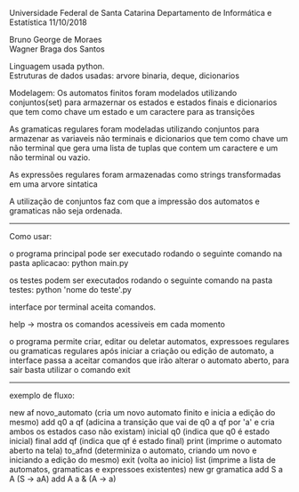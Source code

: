 Universidade Federal de Santa Catarina 
Departamento de Informática e Estatística				11/10/2018

Bruno George de Moraes 	
Wagner Braga dos Santos

Linguagem usada python.  
Estruturas de dados usadas: arvore binaria, deque, dicionarios 	   


Modelagem:
Os automatos finitos foram modelados utilizando conjuntos(set) para armazernar os estados e estados finais
e dicionarios que tem como chave um estado e um caractere para as transições

As gramaticas regulares foram modeladas utilizando conjuntos para armazenar as variaveis não terminais
e dicionarios que tem como chave um não terminal que gera uma lista de tuplas que contem um caractere e um não terminal ou vazio.

As expressões regulares foram armazenadas como strings transformadas em uma arvore sintatica

A utilização de conjuntos faz com que a impressão dos automatos e gramaticas não seja ordenada.

-----------------------------------------------------------------------------


Como usar:

o programa principal pode ser executado rodando o seguinte comando na pasta aplicacao:
python main.py

os testes podem ser executados rodando o seguinte comando na pasta testes:
python 'nome do teste'.py

interface por terminal aceita comandos. 

help -> mostra os comandos acessiveis em cada momento

o programa permite criar, editar ou deletar automatos, expressoes regulares ou gramaticas regulares
após iniciar a criação ou edição de automato, a interface passa a aceitar comandos que irão alterar o automato aberto, para sair basta utilizar o comando exit

------------------------------------------------------------------------------------
exemplo de fluxo:

new af novo_automato (cria um novo automato finito e inicia a edição do mesmo)
add q0 a qf (adicina a transição que vai de q0 a qf por 'a' e cria ambos os estados caso não existam)
inicial q0 (indica que q0 é estado inicial)
final add qf (indica que qf é estado final)
print (imprime o automato aberto na tela)
to_afnd (determiniza o automato, criando um novo e iniciando a edição do mesmo)
exit (volta ao inicio)
list (imprime a lista de automatos, gramaticas e expressoes existentes)
new gr gramatica
add S a A (S -> aA)
add A a & (A -> a)




